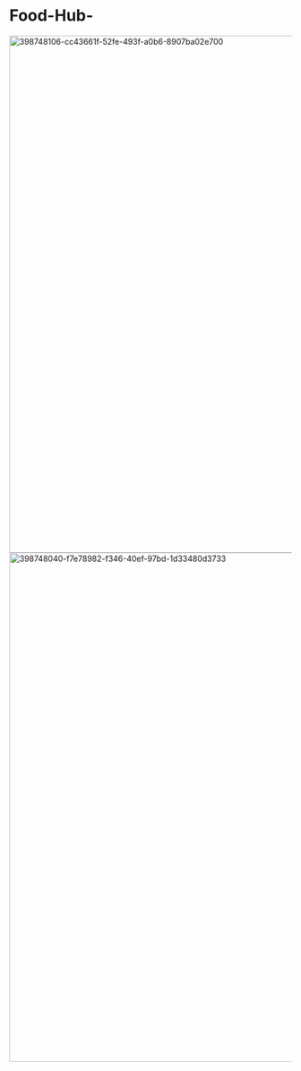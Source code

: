 # Food-Hub-

<img width="1919" height="923" alt="398748106-cc43661f-52fe-493f-a0b6-8907ba02e700" src="https://github.com/user-attachments/assets/bb01c7bb-12ed-48c5-8049-33db894360be" />
<img width="1885" height="909" alt="398748040-f7e78982-f346-40ef-97bd-1d33480d3733" src="https://github.com/user-attachments/assets/f2434af7-3371-4cae-8a04-96610b511ba3" />
